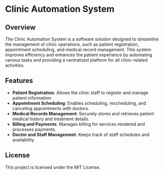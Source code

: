 # Clinic Automation System

## Overview

The Clinic Automation System is a software solution designed to streamline the management of clinic operations, such as patient registration, appointment scheduling, and medical record management. This system improves efficiency and enhances the patient experience by automating various tasks and providing a centralized platform for all clinic-related activities.

## Features

- **Patient Registration**: Allows the clinic staff to register and manage patient information.
- **Appointment Scheduling**: Enables scheduling, rescheduling, and canceling appointments with doctors.
- **Medical Records Management**: Securely stores and retrieves patient medical history and treatment details.
- **Billing and Payments**: Manages billing for services rendered and processes payments.
- **Doctor and Staff Management**: Keeps track of staff schedules and availability.

## License

This project is licensed under the MIT License.

